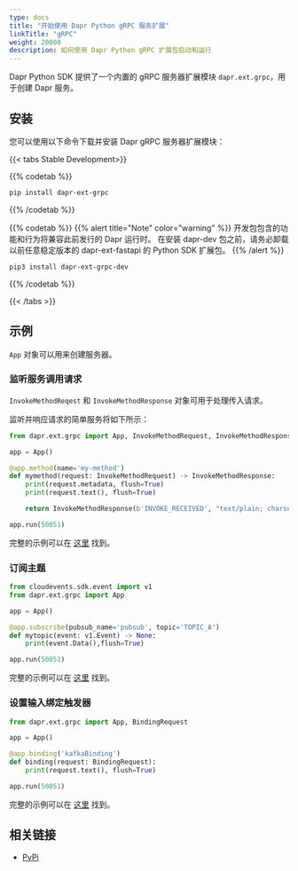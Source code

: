 ```yaml
---
type: docs
title: "开始使用 Dapr Python gRPC 服务扩展"
linkTitle: "gRPC"
weight: 20000
description: 如何使用 Dapr Python gRPC 扩展包启动和运行
---
```


Dapr Python SDK 提供了一个内置的 gRPC 服务器扩展模块 `dapr.ext.grpc`，用于创建 Dapr 服务。

## 安装

您可以使用以下命令下载并安装 Dapr gRPC 服务器扩展模块：

{{< tabs Stable Development>}}

{{% codetab %}}
```bash
pip install dapr-ext-grpc
```
{{% /codetab %}}

{{% codetab %}}
{{% alert title="Note" color="warning" %}}
开发包包含的功能和行为将兼容此前发行的 Dapr 运行时。 在安装 dapr-dev 包之前，请务必卸载以前任意稳定版本的 dapr-ext-fastapi 的 Python SDK 扩展包。
{{% /alert %}}

```bash
pip3 install dapr-ext-grpc-dev
```
{{% /codetab %}}

{{< /tabs >}}

## 示例

`App` 对象可以用来创建服务器。

### 监听服务调用请求

`InvokeMethodReqest` 和 `InvokeMethodResponse` 对象可用于处理传入请求。

监听并响应请求的简单服务将如下所示：

```python
from dapr.ext.grpc import App, InvokeMethodRequest, InvokeMethodResponse

app = App()

@app.method(name='my-method')
def mymethod(request: InvokeMethodRequest) -> InvokeMethodResponse:
    print(request.metadata, flush=True)
    print(request.text(), flush=True)

    return InvokeMethodResponse(b'INVOKE_RECEIVED', "text/plain; charset=UTF-8")

app.run(50051)
```

完整的示例可以在 [这里](https://github.com/dapr/python-sdk/tree/v1.0.0rc2/examples/invoke-simple) 找到。

### 订阅主题

```python
from cloudevents.sdk.event import v1
from dapr.ext.grpc import App

app = App()

@app.subscribe(pubsub_name='pubsub', topic='TOPIC_A')
def mytopic(event: v1.Event) -> None:
    print(event.Data(),flush=True)

app.run(50051)
```

完整的示例可以在 [这里](https://github.com/dapr/python-sdk/blob/v1.0.0rc2/examples/pubsub-simple/subscriber.py) 找到。

### 设置输入绑定触发器

```python
from dapr.ext.grpc import App, BindingRequest

app = App()

@app.binding('kafkaBinding')
def binding(request: BindingRequest):
    print(request.text(), flush=True)

app.run(50051)
```

完整的示例可以在 [这里](https://github.com/dapr/python-sdk/tree/v1.0.0rc2/examples/invoke-binding) 找到。

## 相关链接
- [PyPi](https://pypi.org/project/dapr-ext-grpc/)